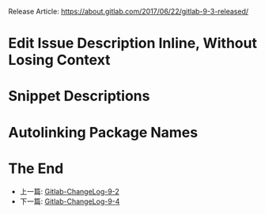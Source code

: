 Release Article: https://about.gitlab.com/2017/06/22/gitlab-9-3-released/

# Edit Issue Description Inline, Without Losing Context
# Snippet Descriptions
# Autolinking Package Names

# The End

 - 上一篇: [Gitlab-ChangeLog-9-2](https://github.com/yidinghan/blog/blob/master/Gitlab-ChangeLog-9-2.md)
 - 下一篇: [Gitlab-ChangeLog-9-4](https://github.com/yidinghan/blog/blob/master/Gitlab-ChangeLog-9-4.md)